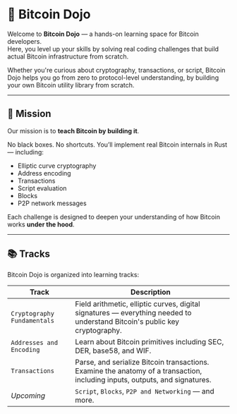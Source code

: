 # 🥋 Bitcoin Dojo 

Welcome to **Bitcoin Dojo** — a hands-on learning space for Bitcoin developers.  
Here, you level up your skills by solving real coding challenges that build actual Bitcoin infrastructure from scratch.

Whether you're curious about cryptography, transactions, or script, Bitcoin Dojo helps you go from zero to protocol-level understanding, by building your own Bitcoin utility library from scratch.

---

## 🧭 Mission

Our mission is to **teach Bitcoin by building it**.

No black boxes. No shortcuts. You’ll implement real Bitcoin internals in Rust — including:
- Elliptic curve cryptography
- Address encoding
- Transactions
- Script evaluation
- Blocks
- P2P network messages

Each challenge is designed to deepen your understanding of how Bitcoin works **under the hood**.

---

## 📚 Tracks

Bitcoin Dojo is organized into learning tracks:

| Track | Description |
|-------|-------------|
| `Cryptography Fundamentals` | Field arithmetic, elliptic curves, digital signatures — everything needed to understand Bitcoin's public key cryptography. |
| `Addresses and Encoding` | Learn about Bitcoin primitives including SEC, DER, base58, and WIF. |
| `Transactions` | Parse, and serialize Bitcoin transactions. Examine the anatomy of a transaction, including inputs, outputs, and signatures. |
| _Upcoming_ | `Script`, `Blocks`, `P2P and Networking` — and more. |
